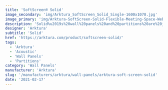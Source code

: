 ```yaml
---
title: 'SoftScreen® Solid'
image_secondary: 'img/Arktura_SoftScreen_Solid_Single-1600x1078.jpg'
image_primary: 'img/Arktura-SoftScreen-Solid-Flexible-Meeting-Space-Web-01.jpg'
description: 'Solid%u2019s%20wall%20panels%20and%20partitions%20are%20just%20that%20%u2014%20solid.%20Perfect%20for%20areas%20where%20privacy%20is%20needed%2C%20these%20panels%20can%20be%20either%20fixed%20into%20place%20cable%20hung%2C%20wall%20mounted%20or%20set%20on%20a%20track%20to%20serve%20as%20operable%20dividers%2C%20and%20because%20they%20are%20made%20from%20our%20Soft%20Sound%20material%2C%20they%20provide%20privacy%20from%20noise%20as%20well.%20%A0'
designer: 'Arktura'
subtitle: 'Solid'
href: 'https://arktura.com/product/softscreen-solid/'
tags:
  - 'Arktura'
  - 'Acoustic'
  - 'Wall Panels'
  - 'Partitions'
category: 'Wall Panels'
manufacturer: 'Arktura'
slug: '/manufacturers/arktura/wall-panels/arktura-soft-screen-solid'
date: '2021-02-17'
---
```

